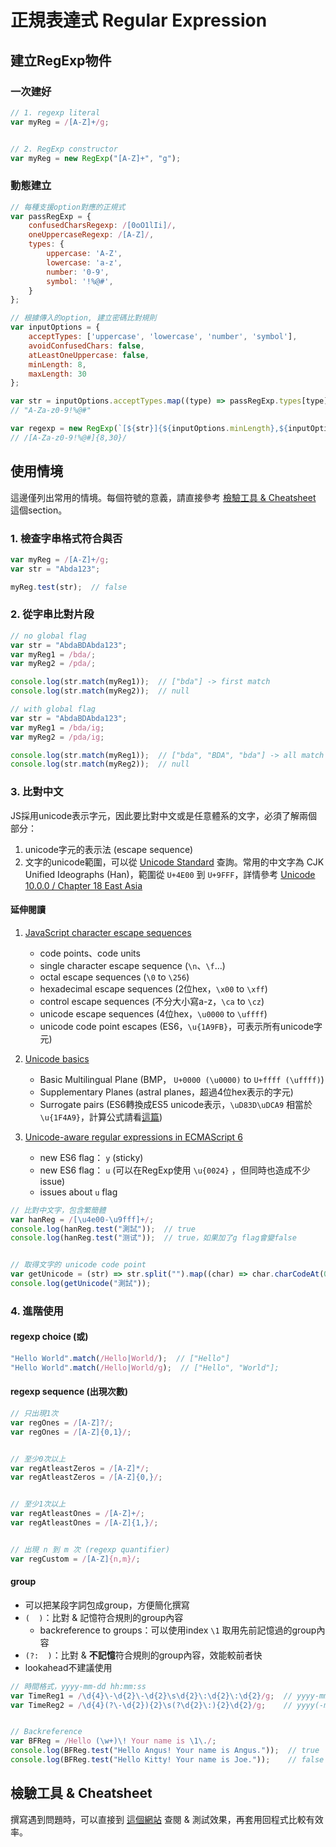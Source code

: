 # 正規表達式 Regular Expression

## 建立RegExp物件

### 一次建好

```javascript
// 1. regexp literal
var myReg = /[A-Z]+/g;


// 2. RegExp constructor
var myReg = new RegExp("[A-Z]+", "g");
```

### 動態建立

```javascript
// 每種支援option對應的正規式
var passRegExp = {
    confusedCharsRegexp: /[0oO1lIi]/,
    oneUppercaseRegexp: /[A-Z]/,
    types: {
        uppercase: 'A-Z',
        lowercase: 'a-z',
        number: '0-9',
        symbol: '!%@#',
    }
};

// 根據傳入的option, 建立密碼比對規則
var inputOptions = {
    acceptTypes: ['uppercase', 'lowercase', 'number', 'symbol'],
    avoidConfusedChars: false,
    atLeastOneUppercase: false,
    minLength: 8,
    maxLength: 30
};

var str = inputOptions.acceptTypes.map((type) => passRegExp.types[type] || '').join('');
// "A-Za-z0-9!%@#"

var regexp = new RegExp(`[${str}]{${inputOptions.minLength},${inputOptions.maxLength}}`);
// /[A-Za-z0-9!%@#]{8,30}/
```

## 使用情境

這邊僅列出常用的情境。每個符號的意義，請直接參考 [檢驗工具 & Cheatsheet]() 這個section。

### 1. 檢查字串格式符合與否
```javascript
var myReg = /[A-Z]+/g;
var str = "Abda123";

myReg.test(str);  // false
```

### 2. 從字串比對片段
```javascript
// no global flag
var str = "AbdaBDAbda123";
var myReg1 = /bda/;
var myReg2 = /pda/;

console.log(str.match(myReg1));  // ["bda"] -> first match
console.log(str.match(myReg2));  // null
```
```javascript
// with global flag
var str = "AbdaBDAbda123";
var myReg1 = /bda/ig;
var myReg2 = /pda/ig;

console.log(str.match(myReg1));  // ["bda", "BDA", "bda"] -> all match
console.log(str.match(myReg2));  // null
```


### 3. 比對中文
JS採用unicode表示字元，因此要比對中文或是任意體系的文字，必須了解兩個部分：

1. unicode字元的表示法 (escape sequence)
2. 文字的unicode範圍，可以從 [Unicode Standard](http://www.unicode.org/versions/Unicode10.0.0/) 查詢。常用的中文字為 CJK Unified Ideographs (Han)，範圍從 ```U+4E00``` 到 ```U+9FFF```，詳情參考 [Unicode 10.0.0 / Chapter 18 East Asia](http://www.unicode.org/versions/Unicode10.0.0/ch18.pdf)


#### 延伸閱讀
1. [JavaScript character escape sequences](https://mathiasbynens.be/notes/javascript-escapes)
    * code points、code units
    * single character escape sequence (```\n```、```\f```...)
    * octal escape sequences (```\0``` to ```\256```)
    * hexadecimal escape sequences (2位hex，```\x00``` to ```\xff```)
    * control escape sequences (不分大小寫a-z，```\ca``` to ```\cz```)
    * unicode escape sequences (4位hex，```\u0000``` to ```\uffff```)
    * unicode code point escapes (ES6，```\u{1A9FB}```，可表示所有unicode字元)

2. [Unicode basics](https://mathiasbynens.be/notes/javascript-unicode#unicode-basics)
    * Basic Multilingual Plane (BMP， ```U+0000 (\u0000)``` to ```U+ffff (\uffff)```)
    * Supplementary Planes (astral planes，超過4位hex表示的字元)
    * Surrogate pairs (ES6轉換成ES5 unicode表示，```\uD83D\uDCA9``` 相當於 ```\u{1F4A9}```，計算公式請看[這篇](https://mathiasbynens.be/notes/javascript-encoding#surrogate-formulae))

3. [Unicode-aware regular expressions in ECMAScript 6](https://mathiasbynens.be/notes/es6-unicode-regex)
    * new ES6 flag： ```y``` (sticky)
    * new ES6 flag： ```u``` (可以在RegExp使用 ```\u{0024}``` ，但同時也造成不少issue)
    * issues about ```u``` flag

```javascript
// 比對中文字，包含繁簡體
var hanReg = /[\u4e00-\u9fff]+/;
console.log(hanReg.test("測試"));  // true
console.log(hanReg.test("测试"));  // true，如果加了g flag會變false


// 取得文字的 unicode code point
var getUnicode = (str) => str.split("").map((char) => char.charCodeAt(0).toString(16));
console.log(getUnicode("測試"));
```

### 4. 進階使用

#### regexp choice (或)
```javascript
"Hello World".match(/Hello|World/);  // ["Hello"]
"Hello World".match(/Hello|World/g);  // ["Hello", "World"];
```

#### regexp sequence (出現次數)
```javascript
// 只出現1次
var regOnes = /[A-Z]?/;
var regOnes = /[A-Z]{0,1}/;


// 至少0次以上
var regAtleastZeros = /[A-Z]*/;
var regAtleastZeros = /[A-Z]{0,}/;


// 至少1次以上
var regAtleastOnes = /[A-Z]+/;
var regAtleastOnes = /[A-Z]{1,}/;


// 出現 n 到 m 次 (regexp quantifier)
var regCustom = /[A-Z]{n,m}/;
```

#### group
* 可以把某段字詞包成group，方便簡化撰寫
* ```(  )```：比對 & 記憶符合規則的group內容
    * backreference to groups：可以使用index ```\1``` 取用先前記憶過的group內容
* ```(?:  )```：比對 & **不記憶**符合規則的group內容，效能較前者快
* lookahead不建議使用

```javascript
// 時間格式，yyyy-mm-dd hh:mm:ss
var TimeReg1 = /\d{4}\-\d{2}\-\d{2}\s\d{2}\:\d{2}\:\d{2}/g;  // yyyy-mm-dd\shh:mm:ss
var TimeReg2 = /\d{4}(?\-\d{2}){2}\s(?\d{2}\:){2}\d{2}/g;    // yyyy(-mm)(-dd)\s(hh:)(mm:)ss


// Backreference
var BFReg = /Hello (\w+)\! Your name is \1\./;
console.log(BFReg.test("Hello Angus! Your name is Angus."));  // true
console.log(BFReg.test("Hello Kitty! Your name is Joe."));    // false
```

## 檢驗工具 & Cheatsheet
撰寫遇到問題時，可以直接到 [這個網站](http://regexr.com/) 查閱 & 測試效果，再套用回程式比較有效率。